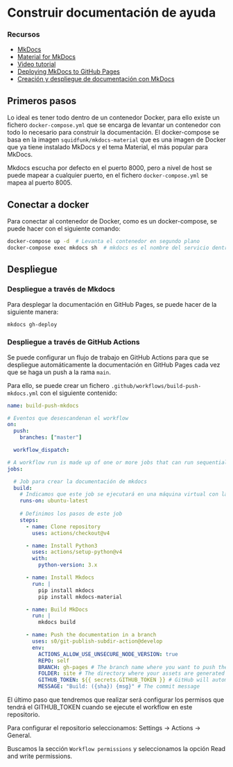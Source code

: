 # Construir documentación de ayuda

### Recursos

- [MkDocs](https://www.mkdocs.org/)
- [Material for MkDocs](https://squidfunk.github.io/mkdocs-material/)
- [Video tutorial](https://www.youtube.com/watch?v=YGg39_zG1fk)
- [Deploying MkDocs to GitHub Pages](https://www.mkdocs.org/user-guide/deploying-your-docs/)
- [Creación y despliegue de documentación con MkDocs](https://josejuansanchez.org/iaw/practica-mkdocs/index.html)

## Primeros pasos

Lo ideal es tener todo dentro de un contenedor Docker, para ello existe un fichero `docker-compose.yml` que se encarga de levantar un contenedor con todo lo necesario para construir la documentación.
El docker-compose se basa en la imagen `squidfunk/mkdocs-material` que es una imagen de Docker que ya tiene instalado MkDocs y el tema Material, el más popular para MkDocs.

Mkdocs escucha por defecto en el puerto 8000, pero a nivel de host se puede mapear a cualquier puerto, en el fichero `docker-compose.yml` se mapea al puerto 8005.


## Conectar a docker

Para conectar al contenedor de Docker, como es un docker-compose, se puede hacer con el siguiente comando:

```bash
docker-compose up -d  # Levanta el contenedor en segundo plano
docker-compose exec mkdocs sh  # mkdocs es el nombre del servicio dentro del docker-compose
```

## Despliegue

### Despliegue a través de Mkdocs

Para desplegar la documentación en GitHub Pages, se puede hacer de la siguiente manera:

```bash
mkdocs gh-deploy
```

### Despliegue a través de GitHub Actions

Se puede configurar un flujo de trabajo en GitHub Actions para que se despliegue automáticamente la documentación en GitHub Pages cada vez que se haga un push a la rama `main`.

Para ello, se puede crear un fichero `.github/workflows/build-push-mkdocs.yml` con el siguiente contenido:

```yaml
name: build-push-mkdocs

# Eventos que desescandenan el workflow
on:
  push:
    branches: ["master"]

  workflow_dispatch:

# A workflow run is made up of one or more jobs that can run sequentially or in parallel
jobs:

  # Job para crear la documentación de mkdocs
  build:
    # Indicamos que este job se ejecutará en una máquina virtual con la última versión de ubuntu
    runs-on: ubuntu-latest
    
    # Definimos los pasos de este job
    steps:
      - name: Clone repository
        uses: actions/checkout@v4

      - name: Install Python3
        uses: actions/setup-python@v4
        with:
          python-version: 3.x

      - name: Install Mkdocs
        run: |
          pip install mkdocs
          pip install mkdocs-material 

      - name: Build MkDocs
        run: |
          mkdocs build

      - name: Push the documentation in a branch
        uses: s0/git-publish-subdir-action@develop
        env:
          ACTIONS_ALLOW_USE_UNSECURE_NODE_VERSION: true
          REPO: self
          BRANCH: gh-pages # The branch name where you want to push the assets
          FOLDER: site # The directory where your assets are generated
          GITHUB_TOKEN: ${{ secrets.GITHUB_TOKEN }} # GitHub will automatically add this - you don't need to bother getting a token
          MESSAGE: "Build: ({sha}) {msg}" # The commit message
```
El último paso que tendremos que realizar será configurar los permisos que tendrá el GITHUB_TOKEN cuando se ejecute el workflow en este repositorio.

Para configurar el repositorio seleccionamos: Settings -> Actions -> General.

Buscamos la sección `Workflow permissions` y seleccionamos la opción Read and write permissions.
